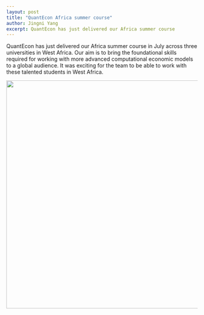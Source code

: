 ```yaml
---
layout: post
title: "QuantEcon Africa summer course"
author: Jingni Yang
excerpt: QuantEcon has just delivered our Africa summer course
---
```


QuantEcon has just delivered our Africa summer course in July across three universities in West Africa. Our aim is to bring the foundational skills required for working with more advanced computational economic models to a global audience. It was exciting for the team to be able to work with these talented students in West Africa. 

<center>
<img src="/assets/img/africa-workshop.jpeg" width="600" />
</center>